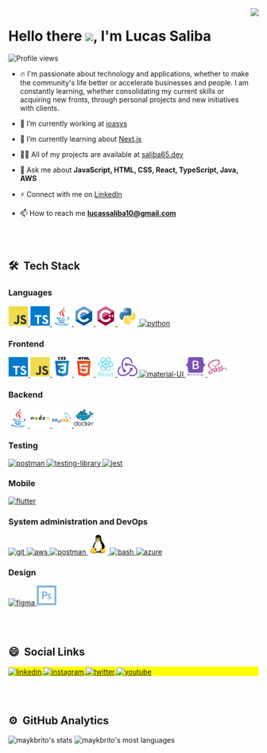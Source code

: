 <img align="right" height="590em" src="https://raw.githubusercontent.com/gist/saliba65/425c48b68ce809ac359cd6c6286d0514/raw/510e307f608a57ce3c8b27b1954cdbad346c185a/githubcardprofile.svg"/>

<h1 align="left">Hello there <img src="https://raw.githubusercontent.com/kaueMarques/kaueMarques/master/hi.gif" width="30px">, I'm Lucas Saliba</h1>

<p align="left"> <img src="https://komarev.com/ghpvc/?username=saliba65&color=yellow" alt="Profile views" /> </p>

 
- 🔥 I'm passionate about technology and applications, whether to make the community's life better or accelerate businesses and people. I am constantly learning, whether consolidating my current skills or acquiring new fronts, through personal projects and new initiatives with clients.

- 🔭 I’m currently working at [ioasys](https://ioasys.com.br)

- 🌱 I’m currently learning about [Next.js](https://nextjs.org)

- 👨‍💻 All of my projects are available at [saliba65.dev](https://github.com/saliba65?tab=repositories)

- 💬 Ask me about **JavaScript, HTML, CSS, React, TypeScript, Java, AWS**

- ⚡ Connect with me on [LinkedIn](https://www.linkedin.com/in/lucassaliba-/)

- 📫 How to reach me **lucassaliba10@gmail.com**

<br><br>

## 🛠 &nbsp;Tech Stack

### Languages

<p>
<a href="https://developer.mozilla.org/en-US/docs/Web/JavaScript" target="_blank"> <img src="https://raw.githubusercontent.com/devicons/devicon/master/icons/javascript/javascript-original.svg" alt="javascript" width="40" height="40"/> </a> 
<a href="https://www.typescriptlang.org/" target="_blank"> <img src="https://raw.githubusercontent.com/devicons/devicon/master/icons/typescript/typescript-original.svg" alt="typescript" width="40" height="40"/> </a> 
<a href="https://www.java.com" target="_blank"> <img src="https://raw.githubusercontent.com/devicons/devicon/master/icons/java/java-original.svg" alt="java" width="40" height="40"/> </a>
<a href="https://www.cprogramming.com/" target="_blank"> <img src="https://raw.githubusercontent.com/devicons/devicon/master/icons/c/c-original.svg" alt="c" width="40" height="40"/> </a>
<a href="https://www.w3schools.com/cpp/" target="_blank"> <img src="https://raw.githubusercontent.com/devicons/devicon/master/icons/cplusplus/cplusplus-original.svg" alt="cplusplus" width="40" height="40"/> </a>
<a href="https://www.python.org" target="_blank"> <img src="https://raw.githubusercontent.com/devicons/devicon/master/icons/python/python-original.svg" alt="python" width="40" height="40"/> </a> 
<a href="https://dart.dev" target="_blank"> <img src="https://dart.dev/assets/img/shared/dart/logo+text/horizontal/white.svg" alt="python" width="100" height="40"/> </a> 
</p>

### Frontend

<p>
<a href="https://www.typescriptlang.org/" target="_blank"> <img src="https://raw.githubusercontent.com/devicons/devicon/master/icons/typescript/typescript-original.svg" alt="typescript" width="40" height="40"/> </a> 
<a href="https://developer.mozilla.org/en-US/docs/Web/JavaScript" target="_blank"> <img src="https://raw.githubusercontent.com/devicons/devicon/master/icons/javascript/javascript-original.svg" alt="javascript" width="40" height="40"/> </a> 
<a href="https://www.w3schools.com/css/" target="_blank"> <img src="https://raw.githubusercontent.com/devicons/devicon/master/icons/css3/css3-original-wordmark.svg" alt="css3" width="40" height="40"/> </a> 
<a href="https://www.w3.org/html/" target="_blank"> <img src="https://raw.githubusercontent.com/devicons/devicon/master/icons/html5/html5-original-wordmark.svg" alt="html5" width="40" height="40"/> </a>
<a href="https://reactjs.org/" target="_blank"> <img src="https://raw.githubusercontent.com/devicons/devicon/master/icons/react/react-original-wordmark.svg" alt="react" width="40" height="40"/> </a>
<a href="https://redux.js.org" target="_blank"> <img src="https://raw.githubusercontent.com/devicons/devicon/master/icons/redux/redux-original.svg" alt="redux" width="40" height="40"/> </a>
<a href="https://v4.mui.com/pt/" target="_blank"> <img src="https://v4.mui.com/static/logo_raw.svg" alt="material-UI" width="40" height="40"/> </a> 
<a href="https://getbootstrap.com" target="_blank"> <img src="https://raw.githubusercontent.com/devicons/devicon/master/icons/bootstrap/bootstrap-plain-wordmark.svg" alt="bootstrap" width="40" height="40"/> </a>
<a href="https://sass-lang.com" target="_blank"> <img src="https://raw.githubusercontent.com/devicons/devicon/master/icons/sass/sass-original.svg" alt="sass" width="40" height="40"/> </a>
</p>

### Backend

<p>
<a href="https://www.java.com" target="_blank"> <img src="https://raw.githubusercontent.com/devicons/devicon/master/icons/java/java-original.svg" alt="java" width="40" height="40"/> </a>
<a href="https://nodejs.org" target="_blank"> <img src="https://raw.githubusercontent.com/devicons/devicon/master/icons/nodejs/nodejs-original-wordmark.svg" alt="nodejs" width="40" height="40"/> </a>
<a href="https://www.mysql.com/" target="_blank"> <img src="https://raw.githubusercontent.com/devicons/devicon/master/icons/mysql/mysql-original-wordmark.svg" alt="mysql" width="40" height="40"/> </a>
<a href="https://www.docker.com/" target="_blank"> <img src="https://raw.githubusercontent.com/devicons/devicon/master/icons/docker/docker-original-wordmark.svg" alt="docker" width="40" height="40"/> </a>
</p>

### Testing

<p>
<a href="https://postman.com" target="_blank"> <img src="https://www.vectorlogo.zone/logos/getpostman/getpostman-icon.svg" alt="postman" width="40" height="40"/> </a> 
<a href="https://testing-library.com" target="_blank"> <img src="https://testing-library.com/img/octopus-128x128.png" alt="testing-library" width="40" height="40"/> </a>
<a href="https://jestjs.io" target="_blank"> <img src="https://www.vectorlogo.zone/logos/jestjsio/jestjsio-icon.svg" alt="jest" width="40" height="40"/> </a> 
</p>

### Mobile

<p>
<a href="https://flutter.dev" target="_blank"> <img src="https://www.vectorlogo.zone/logos/flutterio/flutterio-icon.svg" alt="flutter" width="40" height="40"/> </a>  
</p>

### System administration and DevOps

<p>
<a href="https://git-scm.com/" target="_blank"> <img src="https://www.vectorlogo.zone/logos/git-scm/git-scm-icon.svg" alt="git" width="40" height="40"/> </a>
<a href="https://aws.amazon.com/pt/?nc2=h_lg" target="_blank"> <img src="https://upload.wikimedia.org/wikipedia/commons/thumb/9/93/Amazon_Web_Services_Logo.svg/768px-Amazon_Web_Services_Logo.svg.png" alt="aws" width="40" height="30"/> </a>
<a href="https://postman.com" target="_blank"> <img src="https://www.vectorlogo.zone/logos/getpostman/getpostman-icon.svg" alt="postman" width="40" height="40"/> </a>
<a href="https://www.linux.org/" target="_blank"> <img src="https://raw.githubusercontent.com/devicons/devicon/master/icons/linux/linux-original.svg" alt="linux" width="40" height="40"/> </a> 
<a href="https://www.gnu.org/software/bash/" target="_blank"> <img src="https://www.vectorlogo.zone/logos/gnu_bash/gnu_bash-icon.svg" alt="bash" width="40" height="40"/> </a>
<a href="https://azure.microsoft.com/en-in/" target="_blank"> <img src="https://www.vectorlogo.zone/logos/microsoft_azure/microsoft_azure-icon.svg" alt="azure" width="40" height="40"/> </a>
</p>

### Design

<p>
<a href="https://www.figma.com/" target="_blank"> <img src="https://www.vectorlogo.zone/logos/figma/figma-icon.svg" alt="figma" width="40" height="40"/> </a> 
<a href="https://www.photoshop.com/en" target="_blank"> <img src="https://raw.githubusercontent.com/devicons/devicon/master/icons/photoshop/photoshop-line.svg" alt="photoshop" width="40" height="40"/> </a>
</p>

<br><br>

## 😄 &nbsp;Social Links

<p align="left" style="background:yellow">
<a href="https://www.linkedin.com/in/lucassaliba-/" target="_blank">
  <img align="center" src="https://img.shields.io/badge/-Lucas Saliba-05122A?style=flat&logo=linkedin" alt="linkedin"/>
</a>
<a href="https://www.instagram.com/lucassaliba_/" target="_blank">
 <img align="center" src="https://img.shields.io/badge/-Lucas Saliba-05122A?style=flat&logo=instagram" alt="instagram"/>
</a>
<a href="https://twitter.com/lucassaliba5" target="_blank">
  <img align="center" src="https://img.shields.io/badge/-Lucas Saliba-05122A?style=flat&logo=twitter" alt="twitter"/>  
</a>
<a href="https://www.youtube.com/channel/UChbzgA-T-_jjY0v770ucW3Q" target="_blank">
 <img align="center" src="https://img.shields.io/badge/-Lucas Saliba-05122A?style=flat&logo=youtube" alt="youtube"/>
</a>
</p>

<br><br>

## ⚙️ &nbsp;GitHub Analytics

<p align="left">
<img width="530em" src="https://github-readme-stats.vercel.app/api?username=saliba65&show_icons=true&theme=vision-friendly-dark" alt="maykbrito's stats"/>
<img width="530em" src="https://github-readme-stats.vercel.app/api/top-langs/?username=saliba65&layout=compact&theme=vision-friendly-dark" alt="maykbrito's most languages"/>
</p>


<!--
**saliba65/saliba65** is a ✨ _special_ ✨ repository because its `README.md` (this file) appears on your GitHub profile.
Here are some ideas to get you started:
- 🔭 I’m currently working on ...
- 🌱 I’m currently learning ...
- 👯 I’m looking to collaborate on ...
- 🤔 I’m looking for help with ...
- 💬 Ask me about ...
- 📫 How to reach me: ...
- 😄 Pronouns: ...
- ⚡ Fun fact: ...
-->
